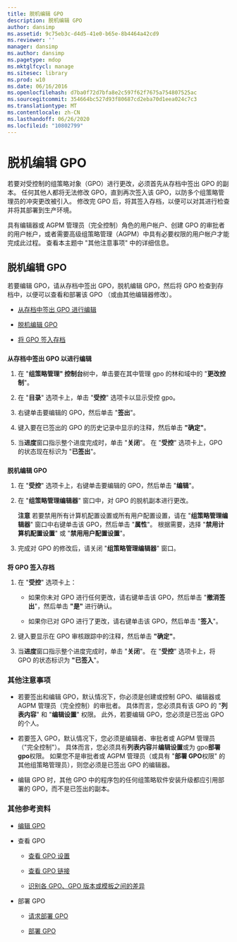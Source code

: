 ```yaml
---
title: 脱机编辑 GPO
description: 脱机编辑 GPO
author: dansimp
ms.assetid: 9c75eb3c-d4d5-41e0-b65e-8b4464a42cd9
ms.reviewer: ''
manager: dansimp
ms.author: dansimp
ms.pagetype: mdop
ms.mktglfcycl: manage
ms.sitesec: library
ms.prod: w10
ms.date: 06/16/2016
ms.openlocfilehash: d7ba0f72d7bfa8e2c597f62f7675a754807525ac
ms.sourcegitcommit: 354664bc527d93f80687cd2eba70d1eea024c7c3
ms.translationtype: MT
ms.contentlocale: zh-CN
ms.lasthandoff: 06/26/2020
ms.locfileid: "10802799"
---
```

# 脱机编辑 GPO


若要对受控制的组策略对象（GPO）进行更改，必须首先从存档中签出 GPO 的副本。 任何其他人都将无法修改 GPO，直到再次签入该 GPO，以防多个组策略管理员的冲突更改被引入。 修改完 GPO 后，将其签入存档，以便可以对其进行检查并将其部署到生产环境。

具有编辑器或 AGPM 管理员（完全控制）角色的用户帐户、创建 GPO 的审批者的用户帐户，或者需要高级组策略管理（AGPM）中具有必要权限的用户帐户才能完成此过程。 查看本主题中 "其他注意事项" 中的详细信息。

## 脱机编辑 GPO


若要编辑 GPO，请从存档中签出 GPO，脱机编辑 GPO，然后将 GPO 检查到存档中，以便可以查看和部署该 GPO （或由其他编辑器修改）。

-   [从存档中签出 GPO 进行编辑](#bkmk-checkout)

-   [脱机编辑 GPO](#bkmk-edit)

-   [将 GPO 签入存档](#bkmk-checkin)

### <a href="" id="bkmk-checkout"></a>

**从存档中签出 GPO 以进行编辑**

1.  在 "**组策略管理" 控制台**树中，单击要在其中管理 gpo 的林和域中的 "**更改控制**"。

2.  在 "**目录**" 选项卡上，单击 "**受控**" 选项卡以显示受控 gpo。

3.  右键单击要编辑的 GPO，然后单击 "**签出**"。

4.  键入要在已签出的 GPO 的历史记录中显示的注释，然后单击 **"确定"**。

5.  当**进度**窗口指示整个进度完成时，单击 "**关闭**"。 在 "**受控**" 选项卡上，GPO 的状态现在标识为 "**已签出**"。

### <a href="" id="bkmk-edit"></a>

**脱机编辑 GPO**

1.  在 "**受控**" 选项卡上，右键单击要编辑的 GPO，然后单击 "**编辑**"。

2.  在 "**组策略管理编辑器**" 窗口中，对 GPO 的脱机副本进行更改。

    **注意** 若要禁用所有计算机配置设置或所有用户配置设置，请在 "**组策略管理编辑器**" 窗口中右键单击该 GPO，然后单击 "**属性**"。 根据需要，选择 "**禁用计算机配置设置**" 或 "**禁用用户配置设置**"。

     

3.  完成对 GPO 的修改后，请关闭 "**组策略管理编辑器**" 窗口。

### <a href="" id="bkmk-checkin"></a>

**将 GPO 签入存档**

1.  在 "**受控**" 选项卡上：

    -   如果你未对 GPO 进行任何更改，请右键单击该 GPO，然后单击 "**撤消签出**"，然后单击 **"是"** 进行确认。

    -   如果你已对 GPO 进行了更改，请右键单击该 GPO，然后单击 "**签入**"。

2.  键入要显示在 GPO 审核跟踪中的注释，然后单击 **"确定"**。

3.  当**进度**窗口指示整个进度完成时，单击 "**关闭**"。 在 "**受控**" 选项卡上，将 GPO 的状态标识为 **"已签入**"。

### 其他注意事项

-   若要签出和编辑 GPO，默认情况下，你必须是创建或控制 GPO、编辑器或 AGPM 管理员（完全控制）的审批者。 具体而言，您必须具有该 GPO 的 "**列表内容**" 和 "**编辑设置**" 权限。 此外，若要编辑 GPO，您必须是已签出 GPO 的个人。

-   若要签入 GPO，默认情况下，您必须是编辑者、审批者或 AGPM 管理员（"完全控制"）。 具体而言，您必须具有**列表内容**并**编辑设置**或为 gpo**部署 gpo**权限。 如果您不是审批者或 AGPM 管理员（或具有 "**部署 GPO**权限" 的其他组策略管理员），则您必须是已签出 GPO 的编辑器。

-   编辑 GPO 时，其他 GPO 中的程序包的任何组策略软件安装升级都应引用部署的 GPO，而不是已签出的副本。

### 其他参考资料

-   [编辑 GPO](editing-a-gpo-agpm40.md)

-   查看 GPO

    -   [查看 GPO 设置](review-gpo-settings-agpm40.md)

    -   [查看 GPO 链接](review-gpo-links-agpm40.md)

    -   [识别各 GPO、GPO 版本或模板之间的差异](identify-differences-between-gpos-gpo-versions-or-templates-agpm40.md)

-   部署 GPO

    -   [请求部署 GPO](request-deployment-of-a-gpo-agpm40.md)

    -   [部署 GPO](deploy-a-gpo-agpm40.md)

 

 





